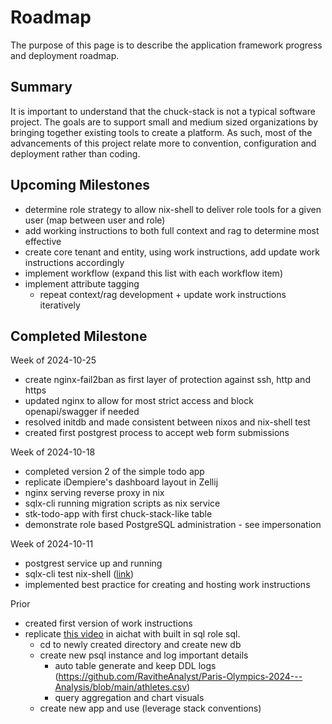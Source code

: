 # Roadmap

The purpose of this page is to describe the application framework progress and deployment roadmap.

## Summary

<!-- TODO: link to goals -->
It is important to understand that the chuck-stack is not a typical software project. The goals are to support small and medium sized organizations by bringing together existing tools to create a platform. As such, most of the advancements of this project relate more to convention, configuration and deployment rather than coding.

## Upcoming Milestones

- determine role strategy to allow nix-shell to deliver role tools for a given user (map between user and role)
- add working instructions to both full context and rag to determine most effective
- create core tenant and entity, using work instructions, add update work instructions accordingly
- implement workflow (expand this list with each workflow item)
- implement attribute tagging 
  - repeat context/rag development + update work instructions iteratively

## Completed Milestone

Week of 2024-10-25

- create nginx-fail2ban as first layer of protection against ssh, http and https
- updated nginx to allow for most strict access and block openapi/swagger if needed
- resolved initdb and made consistent between nixos and nix-shell test
- created first postgrest process to accept web form submissions

Week of 2024-10-18

- completed version 2 of the simple todo app
- replicate iDempiere's dashboard layout in Zellij
- nginx serving reverse proxy in nix
- sqlx-cli running migration scripts as nix service
- stk-todo-app with first chuck-stack-like table
- demonstrate role based PostgreSQL administration - see impersonation

Week of 2024-10-11

- postgrest service up and running
- sqlx-cli test nix-shell ([link](https://github.com/chuckstack/stk-todo-app-sql/blob/main/test/shell.nix))
- implemented best practice for creating and hosting work instructions

Prior

- created first version of work instructions
- replicate [this video](https://www.youtube.com/watch?v=ooWaPVvljlU) in aichat with built in sql role sql.
  - cd to newly created directory and create new db
  - create new psql instance and log important details
    - auto table generate and keep DDL logs (https://github.com/RavitheAnalyst/Paris-Olympics-2024---Analysis/blob/main/athletes.csv)
    - query aggregation and chart visuals
  - create new app and use (leverage stack conventions)
